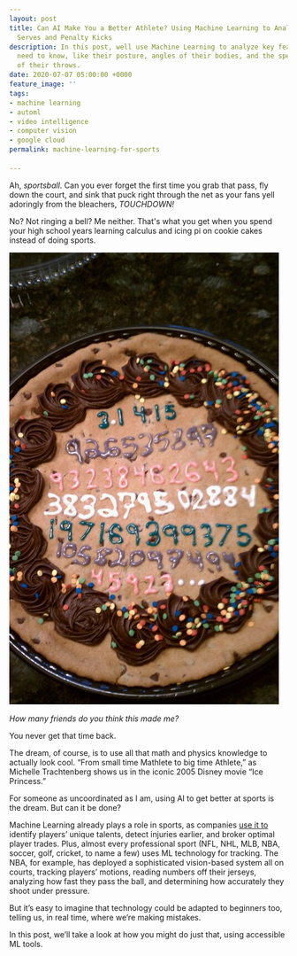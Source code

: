 ```yaml
---
layout: post
title: Can AI Make You a Better Athlete? Using Machine Learning to Analyze Tennis
  Serves and Penalty Kicks
description: In this post, well use Machine Learning to analyze key features athletes
  need to know, like their posture, angles of their bodies, and the speed or power
  of their throws.
date: 2020-07-07 05:00:00 +0000
feature_image: ''
tags:
- machine learning
- automl
- video intelligence
- computer vision
- google cloud
permalink: machine-learning-for-sports

---
```


Ah, _sportsball_. Can you ever forget the first time you grab that pass, fly down the court, and sink that puck right through the net as your fans yell adoringly from the bleachers, _TOUCHDOWN!_

No? Not ringing a bell? Me neither. That's what you get when you spend your high school years learning calculus and icing pi on cookie cakes instead of doing sports.

![Pi on a cookie cake](/images/pi_cookie.jpg "Pi on a cookie cake")

_How many friends do you think this made me?_

You never get that time back.

The dream, of course, is to use all that math and physics knowledge to actually look cool. “From small time Mathlete to big time Athlete,” as Michelle Trachtenberg shows us in the iconic 2005 Disney movie “Ice Princess.”

For someone as uncoordinated as I am, using AI to get better at sports is the dream. But can it be done?

Machine Learning already plays a role in sports, as companies [use it to](https://www.nytimes.com/2020/04/08/technology/ai-sports-athletes-machine-learning.html) identify players’ unique talents, detect injuries earlier, and broker optimal player trades. Plus, almost every professional sport (NFL, NHL, MLB, NBA, soccer, golf, cricket, to name a few) uses ML technology for tracking. The NBA, for example, has deployed a sophisticated vision-based system all on courts, tracking players’ motions, reading numbers off their jerseys, analyzing how fast they pass the ball, and determining how accurately they shoot under pressure.

But it’s easy to imagine that technology could be adapted to beginners too, telling us, in real time, where we’re making mistakes.

In this post, we’ll take a look at how you might do just that, using accessible ML tools.